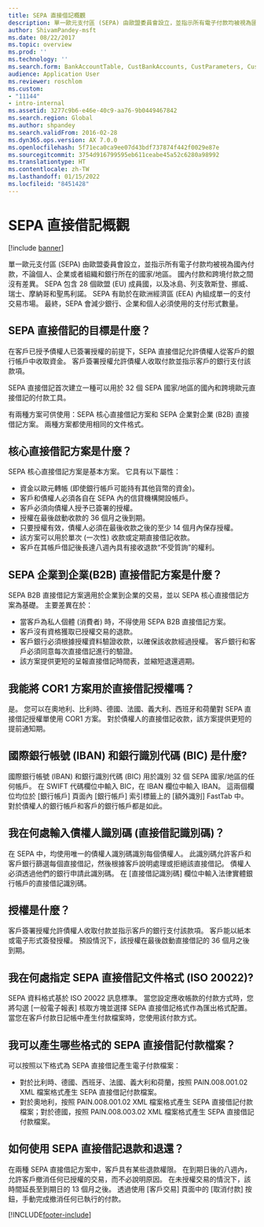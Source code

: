 ```yaml
---
title: SEPA 直接借記概觀
description: 單一歐元支付區 (SEPA) 由歐盟委員會設立，並指示所有電子付款均被視為國內付款，不論個人、企業或者組織和銀行所在的國家/地區。 國內付款和跨境付款之間沒有差異。 SEPA 包含 28 個歐盟 (EU) 成員國，以及冰島、列支敦斯登、挪威、瑞士、摩納哥和聖馬利諾。 SEPA 有助於在歐洲經濟區 (EEA) 內組成單一的支付交易市場。 最終，SEPA 會減少銀行、企業和個人必須使用的支付形式數量。
author: ShivamPandey-msft
ms.date: 08/22/2017
ms.topic: overview
ms.prod: ''
ms.technology: ''
ms.search.form: BankAccountTable, CustBankAccounts, CustParameters, CustTable
audience: Application User
ms.reviewer: roschlom
ms.custom:
- "11144"
- intro-internal
ms.assetid: 3277c9b6-e46e-40c9-aa76-9b0449467842
ms.search.region: Global
ms.author: shpandey
ms.search.validFrom: 2016-02-28
ms.dyn365.ops.version: AX 7.0.0
ms.openlocfilehash: 5f71eca0ca9ee07d43bdf737874f442f0029e87e
ms.sourcegitcommit: 3754d916799595eb611ceabe45a52c6280a98992
ms.translationtype: HT
ms.contentlocale: zh-TW
ms.lasthandoff: 01/15/2022
ms.locfileid: "8451428"
---
```

# <a name="sepa-direct-debit-overview"></a>SEPA 直接借記概觀

[!include [banner](../includes/banner.md)]

單一歐元支付區 (SEPA) 由歐盟委員會設立，並指示所有電子付款均被視為國內付款，不論個人、企業或者組織和銀行所在的國家/地區。 國內付款和跨境付款之間沒有差異。 SEPA 包含 28 個歐盟 (EU) 成員國，以及冰島、列支敦斯登、挪威、瑞士、摩納哥和聖馬利諾。 SEPA 有助於在歐洲經濟區 (EEA) 內組成單一的支付交易市場。 最終，SEPA 會減少銀行、企業和個人必須使用的支付形式數量。   

## <a name="what-is-the-goal-of-sepa-direct-debits"></a>SEPA 直接借記的目標是什麼？

在客戶已授予債權人已簽署授權的前提下，SEPA 直接借記允許債權人從客戶的銀行帳戶中收取資金。 客戶簽署授權允許債權人收取付款並指示客戶的銀行支付該款項。 

SEPA 直接借記首次建立一種可以用於 32 個 SEPA 國家/地區的國內和跨境歐元直接借記的付款工具。 

有兩種方案可供使用：SEPA 核心直接借記方案和 SEPA 企業對企業 (B2B) 直接借記方案。 兩種方案都使用相同的文件格式。

## <a name="what-is-the-core-direct-debit-scheme"></a>核心直接借記方案是什麼？
SEPA 核心直接借記方案是基本方案。 它具有以下屬性：
-   資金以歐元轉帳 (即使銀行帳戶可能持有其他貨幣的資金)。
-   客戶和債權人必須各自在 SEPA 內的信貸機構開設帳戶。
-   客戶必須向債權人授予已簽署的授權。
-   授權在最後啟動收款的 36 個月之後到期。
-   只要授權有效，債權人必須在最後收款之後的至少 14 個月內保存授權。
-   該方案可以用於單次 (一次性) 收款或定期直接借記收款。
-   客戶在其帳戶借記後長達八週內具有接收退款“不受質詢”的權利。

## <a name="what-is-the-sepa-business-to-business-b2b-direct-debit-scheme"></a>SEPA 企業到企業(B2B) 直接借記方案是什麼？
SEPA B2B 直接借記方案適用於企業到企業的交易，並以 SEPA 核心直接借記方案為基礎。 主要差異在於：
-   當客戶為私人個體 (消費者) 時，不得使用 SEPA B2B 直接借記方案。
-   客戶沒有資格獲取已授權交易的退款。
-   客戶銀行必須根據授權資料驗證收款，以確保該收款經過授權。 客戶銀行和客戶必須同意每次直接借記進行的驗證。
-   該方案提供更短的呈報直接借記時間表，並縮短退還週期。

## <a name="can-i-use-the-cor1-scheme-for-direct-debit-mandates"></a>我能將 COR1 方案用於直接借記授權嗎？
是。 您可以在奧地利、比利時、德國、法國、義大利、西班牙和荷蘭對 SEPA 直接借記授權單使用 COR1 方案。 對於債權人的直接借記收款，該方案提供更短的提前通知期。

## <a name="what-are-international-bank-account-numbers-iban-and-bank-identifier-codes-bic"></a>國際銀行帳號 (IBAN) 和銀行識別代碼 (BIC) 是什麼?
國際銀行帳號 (IBAN) 和銀行識別代碼 (BIC) 用於識別 32 個 SEPA 國家/地區的任何帳戶。 在 SWIFT 代碼欄位中輸入 BIC，在 IBAN 欄位中輸入 IBAN。 這兩個欄位均位於 [銀行帳戶] 頁面內 [銀行帳戶] 索引標籤上的 [額外識別] FastTab 中。 對於債權人的銀行帳戶和客戶的銀行帳戶都是如此。

## <a name="where-do-i-enter-creditor-identifiers-direct-debit-ids"></a>我在何處輸入債權人識別碼 (直接借記識別碼)？
在 SEPA 中，均使用唯一的債權人識別碼識別每個債權人。 此識別碼允許客戶和客戶銀行篩選每個直接借記，然後根據客戶說明處理或拒絕該直接借記。 債權人必須透過他們的銀行申請此識別碼。 在 [直接借記識別碼] 欄位中輸入法律實體銀行帳戶的直接借記識別碼。

## <a name="what-are-mandates"></a>授權是什麼？
客戶簽署授權允許債權人收取付款並指示客戶的銀行支付該款項。 客戶能以紙本或電子形式簽發授權。 預設情況下，該授權在最後啟動直接借記的 36 個月之後到期。

## <a name="where-do-i-specify-the-sepa-direct-debit-file-format-iso-20022"></a>我在何處指定 SEPA 直接借記文件格式 (ISO 20022)?
SEPA 資料格式基於 ISO 20022 訊息標準。 當您設定應收帳款的付款方式時，您將勾選 [一般電子報表] 核取方塊並選擇 SEPA 直接借記格式作為匯出格式配置。 當您在客戶付款日記帳中產生付款檔案時，您使用該付款方式。

## <a name="in-what-file-formats-can-i-generate-sepa-direct-debit-payment-files"></a>我可以產生哪些格式的 SEPA 直接借記付款檔案？
可以按照以下格式為 SEPA 直接借記產生電子付款檔案：
-   對於比利時、德國、西班牙、法國、義大利和荷蘭，按照 PAIN.008.001.02 XML 檔案格式產生 SEPA 直接借記付款檔案。
-   對於奧地利，按照 PAIN.008.001.02 XML 檔案格式產生 SEPA 直接借記付款檔案；對於德國，按照 PAIN.008.003.02 XML 檔案格式產生 SEPA 直接借記付款檔案。

## <a name="how-do-refunds-and-returns-work-with-sepa-direct-debits"></a>如何使用 SEPA 直接借記退款和退還？
在兩種 SEPA 直接借記方案中，客戶具有某些退款權限。 在到期日後的八週內，允許客戶撤消任何已授權的交易，而不必說明原因。 在未授權交易的情況下，該時間延長至到期日的 13 個月之後。 透過使用 [客戶交易] 頁面中的 [取消付款] 按鈕，手動完成撤消任何已執行的付款。







[!INCLUDE[footer-include](../../includes/footer-banner.md)]